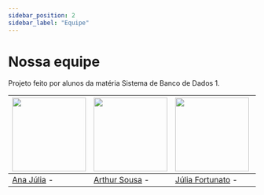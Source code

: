 ```yaml
---
sidebar_position: 2
sidebar_label: "Equipe"
---
```


# Nossa equipe

Projeto feito por alunos da matéria Sistema de Banco de Dados 1.

| <a href="https://github.com/ailujana"><img src="https://avatars.githubusercontent.com/u/107697177?v=4" width="150"></img></a> | <a href="https://github.com/Tutzs"><img src="https://avatars.githubusercontent.com/u/110691207?s=400&u=0f285ace4b3188bb274e2531ead3691d7161656a&v=4" width="150"></img></a> | <a href="https://github.com/julia-fortunato"><img src="https://avatars.githubusercontent.com/u/118139107?v=4" width="150"></img></a> | <a href="https://github.com/Oleari19"><img src="https://avatars.githubusercontent.com/u/110275583?v=4" width="150"></img></a> |
| ----------------------------------------------------------------------------------------------------------------------------- | --------------------------------------------------------------------------------------------------------------------------------------------------------------------------- | ------------------------------------------------------------------------------------------------------------------------------------ | ----------------------------------------------------------------------------------------------------------------------------- |
| [Ana Júlia](https://github.com/ailujana) -                                                                                    | [Arthur Sousa](https://github.com/Tutzs) -                                                                                                                                  | [Júlia Fortunato](https://github.com/julia-fortunato) -                                                                              | [Maria Clara](https://github.com/Oleari19) -                                                                                  |
